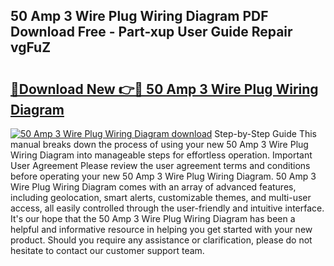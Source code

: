 ## 50 Amp 3 Wire Plug Wiring Diagram PDF Download Free - Part-xup User Guide Repair vgFuZ

# <h2><a href="http://dfma4x.blite.top/?on=50+Amp+3+Wire+Plug+Wiring+Diagram">🔗Download New 👉🔴 50 Amp 3 Wire Plug Wiring Diagram</a></h2>

[![50 Amp 3 Wire Plug Wiring Diagram download](https://i.imgur.com/lujVjoI.png)](http://dfma4x.blite.top/?on=50+Amp+3+Wire+Plug+Wiring+Diagram)
Step-by-Step Guide This manual breaks down the process of using your new 50 Amp 3 Wire Plug Wiring Diagram into manageable steps for effortless operation. Important User Agreement Please review the user agreement terms and conditions before operating your new 50 Amp 3 Wire Plug Wiring Diagram. 50 Amp 3 Wire Plug Wiring Diagram comes with an array of advanced features, including geolocation, smart alerts, customizable themes, and multi-user access, all easily controlled through the user-friendly and intuitive interface. It's our hope that the 50 Amp 3 Wire Plug Wiring Diagram has been a helpful and informative resource in helping you get started with your new product. Should you require any assistance or clarification, please do not hesitate to contact our customer support team.

